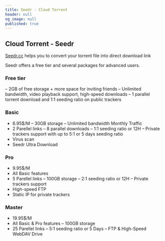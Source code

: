 ```yaml
---
title: Seedr - Cloud Torrent
header: null
og_image: null
published: true
---
```


## Cloud Torrent - Seedr

[Seedr.cc]( https://www.seedr.cc/) helps you to convert your torrent file into direct download link

Seedr offers a free tier and several packages for advanced users.

### Free tier

– 2GB of free storage + more space for inviting friends
– Unlimited bandwidth, video playback support, high-speed downloads
– 1 parallel torrent download and 1:1 seeding ratio on public trackers

### Basic

- 6.95$/M
– 30GB storage
– Unlimited bandwidth Monthly Traffic
- 2 Parellel links
– 8 parallel downloads
– 1:1 seeding ratio or 12H
– Private trackers support with up to 5:1 or 5 days seeding ratio
- Virus scan
- Seedr Ultra Download


### Pro

- 9.95$/M
- All Basic features
- 5 Parellel links
– 100GB storage
– 2:1 seeding ratio or 12H
– Private trackers support
- High-speed FTP
- Static IP for private trackers

### Master

- 19.95$/M
- All Basic & Pro features
– 100GB storage
- 25 Parellel links
– 5:1 seeding ratio or 5 Days
– FTP & High-Speed WebDAV Drive

